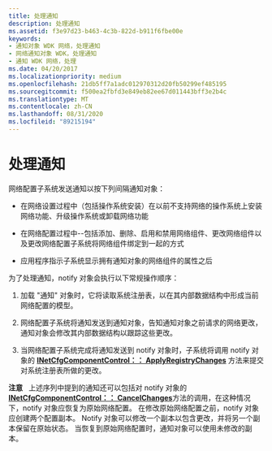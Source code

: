 ```yaml
---
title: 处理通知
description: 处理通知
ms.assetid: f3e97d23-b463-4c3b-822d-b911f6fbe00e
keywords:
- 通知对象 WDK 网络，处理通知
- 网络通知对象 WDK，处理通知
- 通知 WDK 网络，处理
ms.date: 04/20/2017
ms.localizationpriority: medium
ms.openlocfilehash: 21db5ff7a1adc012970312d20fb50299ef485195
ms.sourcegitcommit: f500ea2fbfd3e849eb82ee67d011443bff3e2b4c
ms.translationtype: MT
ms.contentlocale: zh-CN
ms.lasthandoff: 08/31/2020
ms.locfileid: "89215194"
---
```

# <a name="processing-notifications"></a>处理通知





网络配置子系统发送通知以按下列间隔通知对象：

-   在网络设置过程中（包括操作系统安装）在以前不支持网络的操作系统上安装网络功能、升级操作系统或卸载网络功能

-   在网络配置过程中--包括添加、删除、启用和禁用网络组件、更改网络组件以及更改网络配置子系统将网络组件绑定到一起的方式

-   应用程序指示子系统显示拥有通知对象的网络组件的属性之后

为了处理通知，notify 对象会执行以下常规操作顺序：

1.  加载 "通知" 对象时，它将读取系统注册表，以在其内部数据结构中形成当前网络配置的模型。

2.  网络配置子系统将通知发送到通知对象，告知通知对象之前请求的网络更改，通知对象会修改其内部数据结构以跟踪这些更改。

3.  当网络配置子系统完成将通知发送到 notify 对象时，子系统将调用 notify 对象的 [**INetCfgComponentControl：： ApplyRegistryChanges**](/previous-versions/windows/hardware/network/ff547727(v=vs.85)) 方法来提交对系统注册表所做的更改。

**注意**   上述序列中提到的通知还可以包括对 notify 对象的[**INetCfgComponentControl：： CancelChanges**](/previous-versions/windows/hardware/network/ff547728(v=vs.85))方法的调用，在这种情况下，notify 对象应恢复为原始网络配置。
在修改原始网络配置之前，notify 对象应创建两个配置副本。 Notify 对象可以修改一个副本以包含更改，并将另一个副本保留在原始状态。 当恢复到原始网络配置时，通知对象可以使用未修改的副本。

 

 

